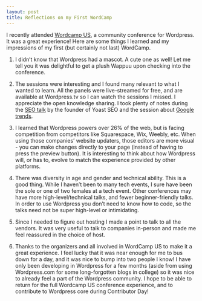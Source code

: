 ```yaml
---
layout: post
title: Reflections on my First WordCamp
---
```


I recently attended [Wordcamp US](https://2016.us.wordcamp.org), a community conference for Wordpress. It was a great experience! Here are some things I learned and my impressions of my first (but certainly not last) WordCamp.

1. I didn’t know that Wordpress had a mascot. A cute one as well! Let me tell you it was delightful to get a plush Wappuu upon checking into the conference.

2. The sessions were interesting and I found many relevant to what I wanted to learn. All the panels were live-streamed for free, and are available at Wordpress.tv so I can watch the sessions I missed. I appreciate the open knowledge sharing. I took plenty of notes during the [SEO talk](http://wordpress.tv/2016/12/11/joost-de-valk-wordpress-and-seo-in-2016) by the founder of Yoast SEO and the session about [Google trends](http://wordpress.tv/2016/12/11/maile-ohye-a-view-from-google-the-latest-in-google-and-google).

3. I learned that Wordpress powers over 26% of the web, but is facing competition from competitors like Squarespace, Wix, Weebly, etc. When using those companies’ website updaters, those editors are more visual -  you can make changes directly to your page (instead of having to press the preview button). It is interesting to think about how Wordpress will, or has to, evolve to match the experience provided by other platforms.

4. There was diversity in age and gender and technical ability. This is a good thing. While I haven’t been to many tech events, I sure have been the sole or one of two females at a tech event. Other conferences may have more high-level/technical talks, and fewer beginner-friendly talks. In order to use Wordpress you don’t need to know how to code, so the talks need not be super high-level or intimidating.

5. Since I needed to figure out hosting I made a point to talk to all the vendors. It was very useful to talk to companies in-person and made me feel reassured in the choice of host.

6. Thanks to the organizers and all involved in WordCamp US to make it a great experience. I feel lucky that it was near enough for me to bus down for a day, and it was nice to bump into two people I know! I have only been developing in Wordpress for a few months (aside from using Wordpress.com for some long-forgotten blogs in college) so it was nice to already feel a part of the Wordpress community. I hope to be able to return for the full Wordcamp US conference experience, and to contribute to Wordpress core during Contributor Day!